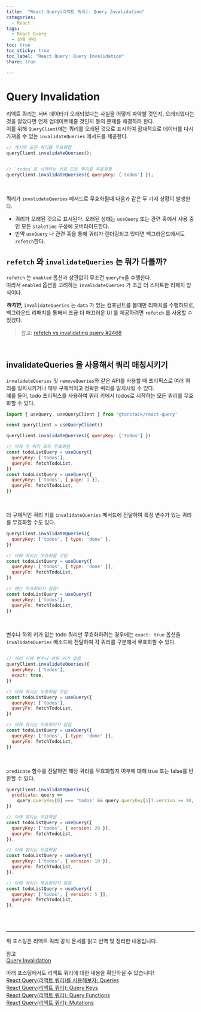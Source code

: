 ```yaml
---
title:  "React Query(리액트 쿼리): Query Invalidation"
categories: 
  - React
tags:
  - React Query
  - 상태 관리
toc: true
toc_sticky: true
toc_label: "React Query: Query Invalidation"
share: true

---
```


# Query Invalidation

리액트 쿼리는 서버 데이터가 오래되었다는 사실을 어떻게 파악할 것인지, 오래되었다는 것을 알았다면 언제 업데이트해줄 것인지 등의 문제를 해결하려 한다. <br>
이를 위해 `QueryClient`에는 쿼리를 오래된 것으로 표시하여 잠재적으로 데이터를 다시 가져올 수 있는 `invalidateQueries` 메서드를 제공한다. <br>

```javascript
// 캐시의 모든 쿼리를 무효화함
queryClient.invalidateQueries();


// `todos`로 시작하는 키로 모든 쿼리를 무효화함
queryClient.invalidateQueries({ queryKey: ['todos'] });
```
<br>

쿼리가 `invalidateQueries` 메서드로 무효화될때 다음과 같은 두 가지 상황이 발생한다.
- 쿼리가 오래된 것으로 표시된다. 오래된 상태는 `useQuery` 또는 관련 훅에서 사용 중인 모든 `staleTime` 구성에 오버라이드한다.
- 만약 `useQuery` 나 관련 훅을 통해 쿼리가 렌더링되고 있다면 백그라운드에서도 `refetch`한다.

## `refetch` 와 `invalidateQueries` 는 뭐가 다를까?

`refetch` 는 `enabled`  옵션과 상관없이 무조건 `queryFn`을 수행한다.  
따라서 `enabled` 옵션을 고려하는 `invalidateQueries` 가 조금 더 스마트한 리패치 방식이다.  


***하지만,*** `invalidateQueries` 는 `data` 가 있는 컴포넌트를 볼때만 리패치를 수행하므로, 백그라운드 리패치를 통해서 조금 더 매끄러운 UI 를 제공하려면 `refetch` 를 사용할 수 있겠다.  

> 참고: [refetch vs invalidating query #2468](https://github.com/TanStack/query/discussions/2468)


<br/>



## invalidateQueries 을 사용해서 쿼리 매칭시키기
`invalidateQueries` 및 `removeQueries`와 같은 API를 사용할 때 프리픽스로 여러 쿼리를 일치시키거나 매우 구체적이고 정확한 쿼리를 일치시킬 수 있다. <br>
예를 들어, todo 프리픽스를 사용하여 쿼리 키에서 todos로 시작하는 모든 쿼리를 무효화할 수 있다.

```javascript
import { useQuery, useQueryClient } from '@tanstack/react-query'

const queryClient = useQueryClient()

queryClient.invalidateQueries({ queryKey: ['todos'] })

// 아래 두 쿼리 모두 무효화됨
const todoListQuery = useQuery({
  queryKey: ['todos'],
  queryFn: fetchTodoList,
})
const todoListQuery = useQuery({
  queryKey: ['todos', { page: 1 }],
  queryFn: fetchTodoList,
})
```
<br>

더 구체적인 쿼리 키를 `invalidateQueries` 메서드에 전달하여 특정 변수가 있는 쿼리를 무효화할 수도 있다.
```javascript
queryClient.invalidateQueries({
  queryKey: ['todos', { type: 'done' },
})

// 아래 쿼리는 무효화될 것임
const todoListQuery = useQuery({
  queryKey: ['todos', { type: 'done' }],
  queryFn: fetchTodoList,
})

// 얘는 무효화되지 않음!
const todoListQuery = useQuery({
  queryKey: ['todos'],
  queryFn: fetchTodoList,
})
```
<br>

변수나 하위 키가 없는 todo 쿼리만 무효화하려는 경우에는 `exact: true` 옵션을 `invalidateQueries` 메소드에 전달하여 각 쿼리를 구분해서 무효화할 수 있다.

```javascript

// 쿼리 키에 변수나 하위 키가 없음
queryClient.invalidateQueries({
  queryKey: ['todos'],
  exact: true,
})

// 아래 쿼리는 무효화될 것임
const todoListQuery = useQuery({
  queryKey: ['todos'],
  queryFn: fetchTodoList,
})

// 아래 쿼리는 무효화되지 않음
const todoListQuery = useQuery({
  queryKey: ['todos', { type: 'done' }],
  queryFn: fetchTodoList,
})
```
<br>

`predicate` 함수를 전달하면 해당 쿼리를 무효화할지 여부에 대해 true 또는 false를 반환할 수 있다.

```javascript
queryClient.invalidateQueries({
  predicate: query =>
    query.queryKey[0] === 'todos' && query.queryKey[1]?.version >= 10,
})

// 아래 쿼리는 무효화됨
const todoListQuery = useQuery({
  queryKey: ['todos', { version: 20 }],
  queryFn: fetchTodoList,
}),

// 아래 쿼리는 무효화됨
const todoListQuery = useQuery({
  queryKey: ['todos', { version: 10 }],
  queryFn: fetchTodoList,
}),

// 아래 쿼리는 무효화되지 않음
const todoListQuery = useQuery({
  queryKey: ['todos', { version: 5 }],
  queryFn: fetchTodoList,
}),
```
<br><br>

---
위 포스팅은 리액트 쿼리 공식 문서를 읽고 번역 및 정리한 내용입니다. <br>

참고 <br>
[Query Invalidation](https://tanstack.com/query/v4/docs/guides/query-invalidation) <br>

아래 포스팅에서도 리액트 쿼리에 대한 내용을 확인하실 수 있습니다! <br>
[React Query(리액트 쿼리)를 사용해보자: Queries](https://hjk329.github.io/react/react-query-queries/) <br>
[React Query(리액트 쿼리): Query Keys](https://hjk329.github.io/react/react-query-query-key/) <br>
[React Query(리액트 쿼리): Query Functions](https://hjk329.github.io/react/react-query-query-functions/) <br>
[React Query(리액트 쿼리): Mutations](https://hjk329.github.io/react/react-query-mutations/)
